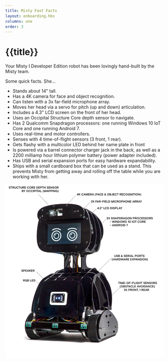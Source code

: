 ```yaml
---
title: Misty Fast Facts
layout: onboarding.hbs
columns: one
order: 3
---
```


# {{title}}

Your Misty I Developer Edition robot has been lovingly hand-built by the Misty team.

Some quick facts. She...
* Stands about 14” tall.
* Has a 4K camera for face and object recognition.
* Can listen with a 3x far-field microphone array.
* Moves her head via a servo for pitch (up and down) articulation.
* Includes a 4.3" LCD screen on the front of her head.
* Uses an Occipital Structure Core depth sensor to navigate.
* Has 2 Qualcomm Snapdragon processors: one running Windows 10 IoT Core and one running Android 7.
* Uses real-time and motor controllers.
* Senses with 4 time-of-flight sensors (3 front, 1 rear).
* Gets flashy with a multicolor LED behind her name plate in front
* Is powered via a barrel connector charger jack in the back, as well as a 2200 milliamp hour lithium polymer battery (power adapter included).
* Has USB and serial expansion ports for easy hardware expandability.
* Ships with a small cardboard box that can be used as a stand. This prevents Misty from getting away and rolling off the table while you are working with her.

![Misty in full with callouts](../../../assets/images/misty-i-specs.jpg)
